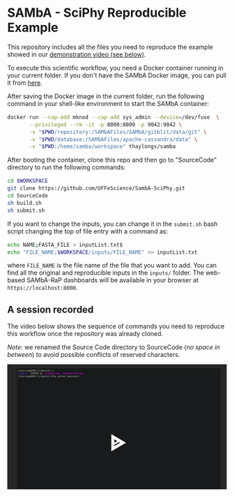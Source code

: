 # SAMbA - SciPhy Reproducible Example

This repository includes all the files you need to reproduce the example showed in our [demonstration video (see below)](https://github.com/UFFeScience/SambA-SciPhy#a-session-recorded).

To execute this scientific workflow, you need a Docker container running in your current folder.
If you don't have the SAMbA Docker image, you can pull it from [here](https://github.com/UFFeScience/SAMbA#download-docker-image).

After saving the Docker image in the current folder, run the following command in your shell-like environment to start the SAMbA container:

```bash
docker run --cap-add mknod --cap-add sys_admin --device=/dev/fuse  \
       --privileged --rm -it -p 8000:8000 -p 9042:9042 \
       -v "$PWD/repository:/SAMbAFiles/SAMbA/gitblit/data/git" \
       -v "$PWD/database:/SAMbAFiles/apache-cassandra/data" \
       -v "$PWD:/home/samba/workspace" thaylongs/samba
```

After booting the container, clone this repo and then go to "SourceCode" directory to run the following commands:

```bash
cd $WORKSPACE
git clone https://github.com/UFFeScience/SambA-SciPhy.git
cd SourceCode
sh build.sh
sh submit.sh
```

If you want to change the inputs, you can change it in the ```submit.sh``` bash script changing the top of file entry with a command as:

``` bash
echo NAME;FASTA_FILE > inputList.txt$
echo "FILE_NAME;$WORKSPACE/inputs/FILE_NAME" >> inputList.txt
```

where ```FILE_NAME``` is the file name of the file that you want to add.
You can find all the original and reproducible inputs in the ```inputs/``` folder.
The web-based SAMbA-RaP dashboards will be available in your browser at ```https://localhost:8000```.

## A session recorded

The video below shows the sequence of commands you need to reproduce this workflow once the repository was already cloned.

*Note:* we renamed the Source Code directory to SourceCode (*no space in between*) to avoid possible conflicts of reserved characters.

<a href="https://asciinema.org/a/ndWMECaBxT9Sdld8DuCp04fHO" target="_blank">


![](sciphy.png)

</a>


